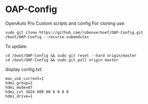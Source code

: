# OAP-Config
OpenAuto Pro Custom scripts and config
For cloning use:

`sudo git clone https://github.com/rubenverhoef/OAP-Config.git /boot/OAP-Config --recurse-submodules`

To update:
```
cd /boot/OAP-Config && sudo git reset --hard origin/master
cd /boot/OAP-Config && sudo git pull origin master
```

display config.txt:
````
max_usb_current=1
hdmi_group=2
hdmi_mode=87
hdmi_cvt 1024 600 60 6 0 0 0
hdmi_drive=1
````
